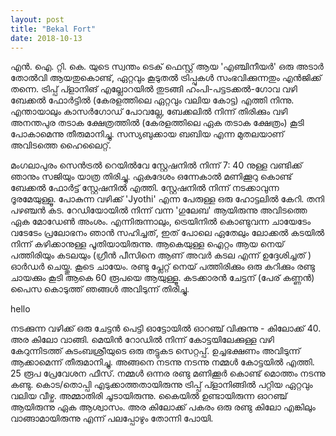 ```yaml
---
layout: post
title: "Bekal Fort"
date: 2018-10-13
---
```


എൻ. ഐ. റ്റി. കെ. യുടെ സ്വന്തം ടെക് ഫെസ്റ്റ് ആയ 'എഞ്ചിനീയർ' ഒരു അടാർ തോൽവി ആയതുകൊണ്ട്, ഏറ്റവും കൂടുതൽ ട്രിപ്പുകൾ സംഭവിക്കുന്നതും എൻജിക്ക് തന്നെ. ട്രിപ്പ് പ്ളാനിങ് എല്ലോറയിൽ തുടങ്ങി ഹംപി-പട്ടടക്കൽ-ഗോവ വഴി ബേക്കൽ ഫോർട്ടിൽ (കേരളത്തിലെ ഏറ്റവും വലിയ കോട്ട) എത്തി നിന്നു. എന്തായാലും കാസർഗോഡ് പോവല്ലേ, ബേക്കലിൽ നിന്ന് തിരിക്കും വഴി അനന്തപുര തടാക ക്ഷേത്രത്തിൽ (കേരളത്തിലെ ഏക തടാക ക്ഷേത്രം) കൂടി പോകാമെന്നു തീരുമാനിച്ചു. സസ്യബുക്കായ ബബിയ എന്ന മുതലയാണ് അവിടത്തെ ഹൈലൈറ്റ്. 

മംഗലാപുരം സെൻട്രൽ റെയിൽവേ സ്റ്റേഷനിൽ നിന്ന് 7: 40 നുള്ള വണ്ടിക്ക് ഞാനും സജിയും യാത്ര തിരിച്ചു. ഏകദേശം ഒന്നേകാൽ മണിക്കൂറു കൊണ്ട് ബേക്കൽ ഫോർട്ട് സ്റ്റേഷനിൽ എത്തി. സ്റ്റേഷനിൽ നിന്ന് നടക്കാവുന്ന ദൂരമേയുള്ളൂ. പോകുന്ന വഴിക്ക് 'Jyothi' എന്ന പേരുള്ള ഒരു ഹോട്ടലിൽ കേറി. തനി പഴഞ്ചൻ കട. റേഡിയോയിൽ നിന്ന് വന്ന 'ഗുലേബ' ആയിരുന്നു അവിടത്തെ ഏക മോഡേൺ അംശം. എന്നിരുന്നാലും, ട്രെയിനിൽ കൊണ്ടുവന്ന ചായേടേം വടേടേം പ്രലോഭനം ഞാൻ സഹിച്ചത്, ഇത് പോലെ ഏതേലും ലോക്കൽ കടയിൽ നിന്ന് കഴിക്കാനുള്ള പൂതിയായിരുന്നു.  ആകെയുള്ള ഐറ്റം ആയ നെയ് പത്തിരിയും കടലയും (ഗ്രീൻ പീസിനെ ആണ് അവർ കടല എന്ന് ഉദ്ദേശിച്ചത് ) ഓർഡർ ചെയ്തു. കൂടെ ചായേം. രണ്ടു പ്ലേറ്റ് നെയ് പത്തിരിക്കും ഒരു കറിക്കും രണ്ടു ചായക്കും കൂടി ആകെ 60 രൂപയെ ആയുള്ളൂ. കടക്കാരൻ ചേട്ടന് (പേര് കണ്ണൻ) പൈസ കൊടുത്ത് ഞങ്ങൾ അവിടുന്ന് തിരിച്ചു.

hello

നടക്കുന്ന വഴിക്ക് ഒരു ചേട്ടൻ പെട്ടി ഓട്ടോയിൽ ഓറഞ്ച് വിക്കുന്നു - കിലോക്ക് 40. അര കിലോ വാങ്ങി. മെയിൻ റോഡിൽ നിന്ന് കോട്ടയിലേക്കുള്ള വഴി കേറുന്നിടത്ത് കുടംബശ്രീയുടെ ഒരു തട്ടുകട സെറ്റപ്പ്. ഉച്ചഭക്ഷണം അവിടുന്ന് ആക്കാമെന്ന് തീരുമാനിച്ചു. അങ്ങനെ നടന്നു നടന്നു നമ്മൾ കോട്ടയിൽ എത്തി. 25 രൂപ പ്രേവേശന ഫീസ്. നമ്മൾ ഒന്നര രണ്ടു മണിക്കൂർ കൊണ്ട് മൊത്തം നടന്നു കണ്ടു. കൊട/തൊപ്പി എടുക്കാത്തതായിരുന്നു ട്രിപ്പ് പ്ളാനിങ്ങിൽ പറ്റിയ ഏറ്റവും വലിയ വീഴ്ച. അമ്മാതിരി ചൂടായിരുന്നു. കൈയിൽ ഉണ്ടായിരുന്ന ഓറഞ്ച് ആയിരുന്നു ഏക ആശ്വാസം. അര കിലോക്ക് പകരം ഒരു രണ്ടു കിലോ എങ്കിലും വാങ്ങാമായിരുന്നു എന്ന് പലപ്പോഴും തോന്നി പോയി.
